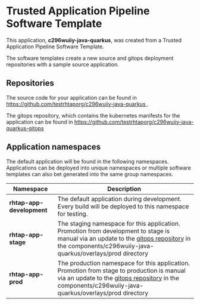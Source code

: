 # Trusted Application Pipeline Software Template

This application, **c296wuiiy-java-quarkus**, was created from a Trusted Application Pipeline Software Template.

The software templates create a new source and gitops deployment repositories with a sample source application. 

## Repositories

The source code for your application can be found in [https://github.com/testrhtaporg/c296wuiiy-java-quarkus ](https://github.com/testrhtaporg/c296wuiiy-java-quarkus ).
 
The gitops repository, which contains the kubernetes manifests for the application can be found in 
[https://github.com/testrhtaporg/c296wuiiy-java-quarkus-gitops ](https://github.com/testrhtaporg/c296wuiiy-java-quarkus-gitops ) 

## Application namespaces 

The default application will be found in the following namespaces. Applications can be deployed into unique namespaces or multiple software templates can also bet generated into the same group namespaces.  

|  Namespace   |  Description   |  
| -------- | -------- |   
| **rhtap-app-development** | The default application during development. Every build will be deployed to this namespace for testing. | 
| **rhtap-app-stage** | The staging namespace for this application. Promotion from development to stage is manual via an update to the [gitops repository](https://github.com/testrhtaporg/c296wuiiy-java-quarkus-gitops ) in the components/c296wuiiy-java-quarkus/overlays/prod directory |  
| **rhtap-app-prod** | The production namespace for this application. Promotion from stage to production is manual via an update to the [gitops repository](https://github.com/testrhtaporg/c296wuiiy-java-quarkus-gitops ) in the components/c296wuiiy-java-quarkus/overlays/prod directory | 